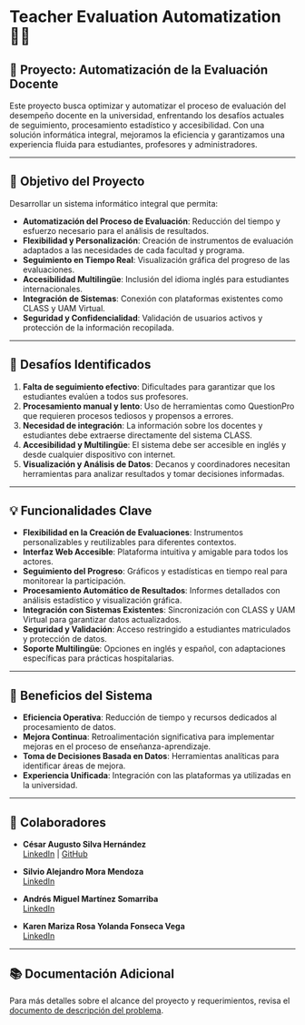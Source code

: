 # Teacher Evaluation Automatization 🧑‍🏫

## 📄 Proyecto: Automatización de la Evaluación Docente

Este proyecto busca optimizar y automatizar el proceso de evaluación del desempeño docente en la universidad, enfrentando los desafíos actuales de seguimiento, procesamiento estadístico y accesibilidad. Con una solución informática integral, mejoramos la eficiencia y garantizamos una experiencia fluida para estudiantes, profesores y administradores.

---

## 🚀 Objetivo del Proyecto

Desarrollar un sistema informático integral que permita:

- **Automatización del Proceso de Evaluación**: Reducción del tiempo y esfuerzo necesario para el análisis de resultados.
- **Flexibilidad y Personalización**: Creación de instrumentos de evaluación adaptados a las necesidades de cada facultad y programa.
- **Seguimiento en Tiempo Real**: Visualización gráfica del progreso de las evaluaciones.
- **Accesibilidad Multilingüe**: Inclusión del idioma inglés para estudiantes internacionales.
- **Integración de Sistemas**: Conexión con plataformas existentes como CLASS y UAM Virtual.
- **Seguridad y Confidencialidad**: Validación de usuarios activos y protección de la información recopilada.

---

## 🧐 Desafíos Identificados

1. **Falta de seguimiento efectivo**: Dificultades para garantizar que los estudiantes evalúen a todos sus profesores.
2. **Procesamiento manual y lento**: Uso de herramientas como QuestionPro que requieren procesos tediosos y propensos a errores.
3. **Necesidad de integración**: La información sobre los docentes y estudiantes debe extraerse directamente del sistema CLASS.
4. **Accesibilidad y Multilingüe**: El sistema debe ser accesible en inglés y desde cualquier dispositivo con internet.
5. **Visualización y Análisis de Datos**: Decanos y coordinadores necesitan herramientas para analizar resultados y tomar decisiones informadas.

---

## 💡 Funcionalidades Clave

- **Flexibilidad en la Creación de Evaluaciones**: Instrumentos personalizables y reutilizables para diferentes contextos.
- **Interfaz Web Accesible**: Plataforma intuitiva y amigable para todos los actores.
- **Seguimiento del Progreso**: Gráficos y estadísticas en tiempo real para monitorear la participación.
- **Procesamiento Automático de Resultados**: Informes detallados con análisis estadístico y visualización gráfica.
- **Integración con Sistemas Existentes**: Sincronización con CLASS y UAM Virtual para garantizar datos actualizados.
- **Seguridad y Validación**: Acceso restringido a estudiantes matriculados y protección de datos.
- **Soporte Multilingüe**: Opciones en inglés y español, con adaptaciones específicas para prácticas hospitalarias.

---

## 🌟 Beneficios del Sistema

- **Eficiencia Operativa**: Reducción de tiempo y recursos dedicados al procesamiento de datos.
- **Mejora Continua**: Retroalimentación significativa para implementar mejoras en el proceso de enseñanza-aprendizaje.
- **Toma de Decisiones Basada en Datos**: Herramientas analíticas para identificar áreas de mejora.
- **Experiencia Unificada**: Integración con las plataformas ya utilizadas en la universidad.

---

## 👥 Colaboradores

- **César Augusto Silva Hernández**  
  [LinkedIn](https://www.linkedin.com/in/cesar-silva-hernandez/) | [GitHub](https://github.com/ces-silv)  

- **Silvio Alejandro Mora Mendoza**  
  [LinkedIn](https://www.linkedin.com/in/silvio-mora-mendoza-518030315/)  

- **Andrés Miguel Martínez Somarriba**  
  [LinkedIn](https://www.linkedin.com/in/andres-mms/)  

- **Karen Mariza Rosa Yolanda Fonseca Vega**  
  [LinkedIn](https://www.linkedin.com/in/karen-fonseca-vega-971602322/)  

---

## 📚 Documentación Adicional

Para más detalles sobre el alcance del proyecto y requerimientos, revisa el [documento de descripción del problema](#).